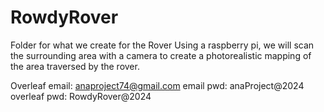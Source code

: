# RowdyRover
Folder for what we create for the Rover
Using a raspberry pi, we will scan the surrounding area with a camera to create a photorealistic mapping of the area traversed by the rover.

Overleaf email: anaproject74@gmail.com
email pwd: anaProject@2024
overleaf pwd: RowdyRover@2024
